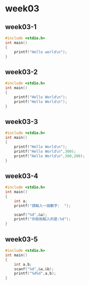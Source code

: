 # week03

## week03-1

```C++
#include <stdio.h>
int main()
{
    printf("Hello world\n");
}
```

## week03-2

```C++
#include <stdio.h>
int main()
{
    printf("Hello World\n");
    printf("Hello World\n");
}
```

## week03-3

```C++
#include <stdio.h>
int main()
{
    printf("Hello World\n");
    printf("Hello World\n",300);
    printf("Hello World\n",300,200);
}
```

## week03-4
```C++
#include <stdio.h>
int main()
{
    int a;
    printf("請輸入一個數字:  ");

    scanf("%d",&a);
    printf("你剛剛輸入的是:%d");
}
```

## week03-5

```C++
#include <stdio.h>
int main()
{
    int a,b;
    scanf("%d",&a,&b);
    printf("%d%d",a,b);
}
```